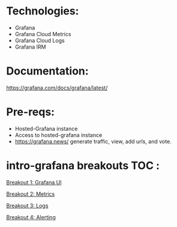 # Technologies:
- Grafana 
- Grafana Cloud Metrics
- Grafana Cloud Logs
- Grafana IRM


# Documentation:
https://grafana.com/docs/grafana/latest/ 

# Pre-reqs:

- Hosted-Grafana instance
- Access to hosted-grafana instance
- https://grafana.news/ generate traffic, view, add urls, and vote.


# intro-grafana breakouts TOC :

[Breakout 1: Grafana UI ](breakout-1-Grafana-UI.md)

[Breakout 2: Metrics ](breakout-2-Metrics.md)

[Breakout 3: Logs ](breakout-3-Logs.md)

[Breakout 4: Alerting ](breakout-4-Alerting.md)
